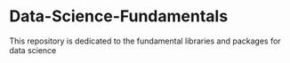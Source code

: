 # Data-Science-Fundamentals

This repository is dedicated to the fundamental libraries and packages for data science
